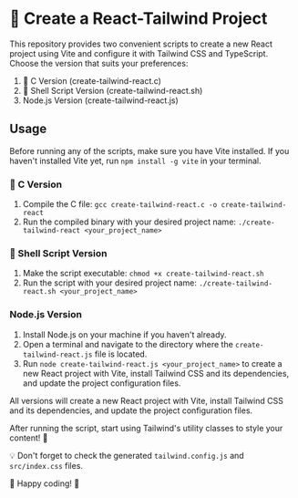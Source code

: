 # 🚀 Create a React-Tailwind Project

This repository provides two convenient scripts to create a new React project using Vite and configure it with Tailwind CSS and TypeScript. Choose the version that suits your 
preferences:

1. 🌟 C Version (create-tailwind-react.c)
2. 🐚 Shell Script Version (create-tailwind-react.sh)
3. Node.js Version (create-tailwind-react.js)

## Usage

Before running any of the scripts, make sure you have Vite installed. If you haven't installed Vite yet, run `npm install -g vite` in your terminal.


### 🌟 C Version

1. Compile the C file: `gcc create-tailwind-react.c -o create-tailwind-react`
2. Run the compiled binary with your desired project name: `./create-tailwind-react <your_project_name>`

### 🐚 Shell Script Version

1. Make the script executable: `chmod +x create-tailwind-react.sh`
2. Run the script with your desired project name: `./create-tailwind-react.sh <your_project_name>`

### Node.js Version

1. Install Node.js on your machine if you haven't already.
2. Open a terminal and navigate to the directory where the `create-tailwind-react.js` file is located.
3. Run `node create-tailwind-react.js <your_project_name>` to create a new React project with Vite, install Tailwind CSS and its dependencies, and update the project configuration files.


All versions will create a new React project with Vite, install Tailwind CSS and its dependencies, and update the project configuration files.

After running the script, start using Tailwind's utility classes to style your content! 🎨

💡 Don't forget to check the generated `tailwind.config.js` and `src/index.css` files.

🎉 Happy coding! 🥳

